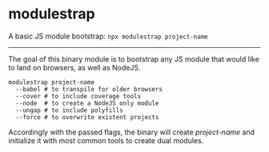# modulestrap

A basic JS module bootstrap: `npx modulestrap project-name`

- - -

The goal of this binary module is to bootstrap any JS module that would like to land on browsers, as well as NodeJS.

```
modulestrap project-name
  --babel # to transpile for older browsers
  --cover # to include coverage tools
  --node  # to create a NodeJS only module
  --ungap # to include polyfills
  --force # to overwrite existent projects
```

Accordingly with the passed flags, the binary will create _project-name_ and initialize it with most common tools to create dual modules.
